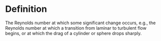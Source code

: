 # Definition

The Reynolds number at which some significant change occurs, e.g., the
Reynolds number at which a transition from laminar to turbulent flow
begins, or at which the drag of a cylinder or sphere drops sharply.

